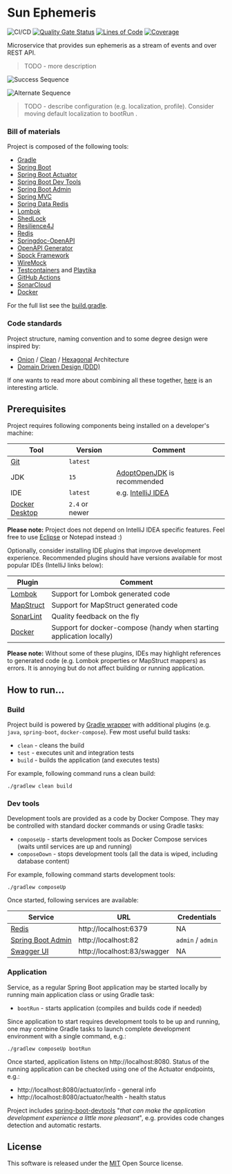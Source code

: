 Sun Ephemeris
=============

![CI/CD](https://github.com/mwierzchowski/sun-ephemeris/workflows/CI/CD/badge.svg)
[![Quality Gate Status](https://sonarcloud.io/api/project_badges/measure?project=mwierzchowski_sun-ephemeris&metric=alert_status)](https://sonarcloud.io/dashboard?id=mwierzchowski_sun-ephemeris)
[![Lines of Code](https://sonarcloud.io/api/project_badges/measure?project=mwierzchowski_sun-ephemeris&metric=ncloc)](https://sonarcloud.io/dashboard?id=mwierzchowski_sun-ephemeris)
[![Coverage](https://sonarcloud.io/api/project_badges/measure?project=mwierzchowski_sun-ephemeris&metric=coverage)](https://sonarcloud.io/dashboard?id=mwierzchowski_sun-ephemeris)

Microservice that provides sun ephemeris as a stream of events and over REST API.

> TODO - more description

![Success Sequence](http://www.plantuml.com/plantuml/proxy?cache=no&src=https://raw.github.com/mwierzchowski/sun-ephemeris/master/etc/seq-success.puml)

![Alternate Sequence](http://www.plantuml.com/plantuml/proxy?cache=no&src=https://raw.github.com/mwierzchowski/sun-ephemeris/master/etc/seq-alternate.puml)

> TODO - describe configuration (e.g. localization, profile). Consider moving default localization to bootRun .

### Bill of materials
Project is composed of the following tools:
- [Gradle](https://gradle.org)
- [Spring Boot](https://spring.io/projects/spring-boot)
- [Spring Boot Actuator](https://docs.spring.io/spring-boot/docs/current/reference/html/production-ready-features.html)
- [Spring Boot Dev Tools](https://docs.spring.io/spring-boot/docs/current/reference/html/using-spring-boot.html#using-boot-devtools)  
- [Spring Boot Admin](https://github.com/codecentric/spring-boot-admin)
- [Spring MVC](https://docs.spring.io/spring-framework/docs/current/reference/html/web.html)
- [Spring Data Redis](https://spring.io/projects/spring-data-redis)
- [Lombok](https://projectlombok.org)
- [ShedLock](https://github.com/lukas-krecan/ShedLock)
- [Resilience4J](https://github.com/resilience4j/resilience4j)
- [Redis](https://redislabs.com)
- [Springdoc-OpenAPI](https://springdoc.org)
- [OpenAPI Generator](https://github.com/OpenAPITools/openapi-generator)
- [Spock Framework](http://spockframework.org)
- [WireMock](http://wiremock.org)
- [Testcontainers](https://www.testcontainers.org) and [Playtika](https://github.com/Playtika/testcontainers-spring-boot)
- [GitHub Actions](https://github.com/features/actions)
- [SonarCloud](https://sonarcloud.io)
- [Docker](https://www.docker.com) 

For the full list see the [build.gradle](build.gradle).

### Code standards
Project structure, naming convention and to some degree design were inspired by:
- [Onion](https://www.codeguru.com/csharp/csharp/cs_misc/designtechniques/understanding-onion-architecture.html) / 
  [Clean](https://blog.cleancoder.com/uncle-bob/2012/08/13/the-clean-architecture.html) /
  [Hexagonal](https://en.wikipedia.org/wiki/Hexagonal_architecture_(software)) Architecture
- [Domain Driven Design (DDD)](https://en.wikipedia.org/wiki/Domain-driven_design)

If one wants to read more about combining all these together, 
[here](https://herbertograca.com/2017/11/16/explicit-architecture-01-ddd-hexagonal-onion-clean-cqrs-how-i-put-it-all-together/)
is an interesting article.
 
Prerequisites
-------------

Project requires following components being installed on a developer's machine:  

Tool                                                             | Version        | Comment
-----------------------------------------------------------------|----------------|----------------------------------------------------------------------------------------------------------
[Git](https://git-scm.com/)                                      | `latest`       |
JDK                                                              | `15`           | [AdoptOpenJDK](https://adoptopenjdk.net/archive.html?variant=openjdk14&jvmVariant=hotspot) is recommended
IDE                                                              | `latest`       | e.g. [IntelliJ IDEA](https://www.jetbrains.com/idea/)
[Docker Desktop](https://www.docker.com/products/docker-desktop) | `2.4` or newer |

**Please note:** Project does not depend on IntelliJ IDEA specific features. Feel free to use [Eclipse](https://www.eclipse.org)
or Notepad instead :)

Optionally, consider installing IDE plugins that improve development experience. Recommended plugins should have
versions available for most popular IDEs (IntelliJ links below):

Plugin                                                                    | Comment
--------------------------------------------------------------------------|----------------------------------------------------------------------
[Lombok](https://plugins.jetbrains.com/plugin/6317-lombok)                | Support for Lombok generated code
[MapStruct](https://plugins.jetbrains.com/plugin/10036-mapstruct-support) | Support for MapStruct generated code
[SonarLint](https://plugins.jetbrains.com/plugin/7973-sonarlint)          | Quality feedback on the fly 
[Docker](https://plugins.jetbrains.com/plugin/7724-docker)                | Support for docker-compose (handy when starting application locally)

**Please note:** Without some of these plugins, IDEs may highlight references to generated code (e.g. Lombok properties
or MapStruct mappers) as errors. It is annoying but do not affect building or running application.

How to run...
-------------

### Build

Project build is powered by [Gradle wrapper](https://gradle.org) with additional plugins (e.g. `java`, `spring-boot`,
`docker-compose`). Few most useful build tasks:
- `clean` - cleans the build
- `test` - executes unit and integration tests
- `build` - builds the application (and executes tests)

For example, following command runs a clean build:
```
./gradlew clean build 
```

### Dev tools

Development tools are provided as a code by Docker Compose. They may be controlled with standard docker commands
or using Gradle tasks:
- `composeUp` - starts development tools as Docker Compose services (waits until services are up and running)
- `composeDown` - stops development tools (all the data is wiped, including database content)

For example, following command starts development tools:
```
./gradlew composeUp 
```

Once started, following services are available:

Service                                                               | URL                         | Credentials
----------------------------------------------------------------------|-----------------------------|----------------------------
[Redis](https://redislabs.com)                                        | http://localhost:6379       | NA 
[Spring Boot Admin](https://github.com/codecentric/spring-boot-admin) | http://localhost:82         | `admin` / `admin`
[Swagger UI](https://swagger.io/tools/swagger-ui/)                    | http://localhost:83/swagger | NA 

### Application

Service, as a regular Spring Boot application may be started locally by running main application class or using Gradle
task:
- `bootRun` - starts application (compiles and builds code if needed)

Since application to start requires development tools to be up and running, one may combine Gradle tasks to launch
complete development environment with a single command, e.g.:
```
./gradlew composeUp bootRun 
```

Once started, application listens on http://localhost:8080. Status of the running application can be checked using one
of the Actuator endpoints, e.g.:
- http://localhost:8080/actuator/info - general info
- http://localhost:8080/actuator/health - health status

Project includes [spring-boot-devtools](https://docs.spring.io/spring-boot/docs/current/reference/html/using-spring-boot.html#using-boot-devtools)
"*that can make the application development experience a little more pleasant*", e.g. provides code changes detection
and automatic restarts.

License
-------
This software is released under the [MIT](LICENSE) Open Source license.
